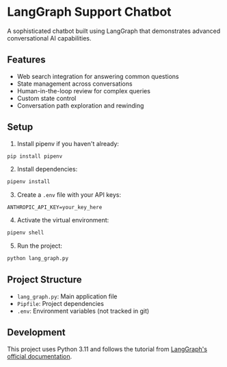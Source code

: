 # LangGraph Support Chatbot

A sophisticated chatbot built using LangGraph that demonstrates advanced conversational AI capabilities.

## Features

- Web search integration for answering common questions
- State management across conversations
- Human-in-the-loop review for complex queries
- Custom state control
- Conversation path exploration and rewinding

## Setup

1. Install pipenv if you haven't already:
```bash
pip install pipenv
```

2. Install dependencies:
```bash
pipenv install
```

3. Create a `.env` file with your API keys:
```
ANTHROPIC_API_KEY=your_key_here
```

4. Activate the virtual environment:
```bash
pipenv shell
```

5. Run the project:
```bash
python lang_graph.py
```

## Project Structure

- `lang_graph.py`: Main application file
- `Pipfile`: Project dependencies
- `.env`: Environment variables (not tracked in git)

## Development

This project uses Python 3.11 and follows the tutorial from [LangGraph's official documentation](https://langchain-ai.github.io/langgraph/tutorials/introduction/). 